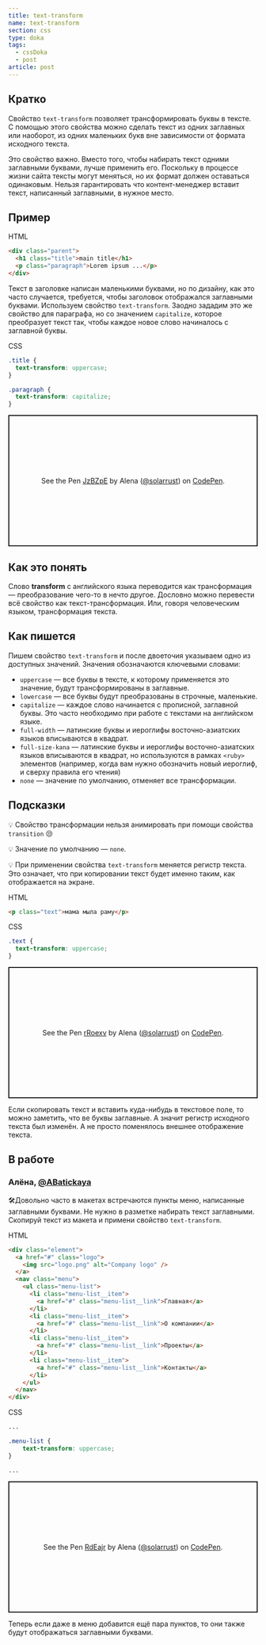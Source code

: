 ```yaml
---
title: text-transform
name: text-transform
section: css
type: doka
tags:
  - cssDoka
  - post
article: post
---
```


## Кратко

Свойство `text-transform` позволяет трансформировать буквы в тексте. С помощью этого свойства можно сделать текст из одних заглавных или наоборот, из одних маленьких букв вне зависимости от формата исходного текста.

Это свойство важно. Вместо того, чтобы набирать текст одними заглавными буквами, лучше применить его. Поскольку в процессе жизни сайта тексты могут меняться, но их формат должен оставаться одинаковым. Нельзя гарантировать что контент-менеджер вставит текст, написанный заглавными, в нужное место.

## Пример

HTML

```html
<div class="parent">
  <h1 class="title">main title</h1>
  <p class="paragraph">Lorem ipsum ...</p>
</div>
```

Текст в заголовке написан маленькими буквами, но по дизайну, как это часто случается, требуется, чтобы заголовок отображался заглавными буквами. Используем свойство `text-transform`. Заодно зададим это же свойство для параграфа, но со значением `capitalize`, которое преобразует текст так, чтобы каждое новое слово начиналось с заглавной буквы.

CSS

```css
.title {
  text-transform: uppercase;
}

.paragraph {
  text-transform: capitalize;
}
```

<p class="codepen" data-height="265" data-theme-id="light" data-default-tab="html,result" data-user="solarrust" data-slug-hash="JzBZpE" style="height: 265px; box-sizing: border-box; display: flex; align-items: center; justify-content: center; border: 2px solid; margin: 1em 0; padding: 1em;" data-pen-title="JzBZpE">
  <span>See the Pen <a href="https://codepen.io/solarrust/pen/JzBZpE">
  JzBZpE</a> by Alena (<a href="https://codepen.io/solarrust">@solarrust</a>)
  on <a href="https://codepen.io">CodePen</a>.</span>
</p>

## Как это понять

Слово **transform** с английского языка переводится как трансформация — преобразование чего-то в нечто другое. Дословно можно перевести всё свойство как текст-трансформация. Или, говоря человеческим языком, трансформация текста.

## Как пишется

Пишем свойство `text-transform` и после двоеточия указываем одно из доступных значений. Значения обозначаются ключевыми словами:

- `uppercase` — все буквы в тексте, к которому применяется это значение, будут трансформированы в заглавные.
- `lowercase` — все буквы будут преобразованы в строчные, маленькие.
- `capitalize` — каждое слово начинается с прописной, заглавной буквы. Это часто необходимо при работе с текстами на английском языке.
- `full-width` — латинские буквы и иероглифы восточно-азиатских языков вписываются в квадрат.
- `full-size-kana` — латинские буквы и иероглифы восточно-азиатских языков вписываются в квадрат, но используются в рамках `<ruby>` элементов (например, когда вам нужно обозначить новый иероглиф, и сверху правила его чтения)
- `none` — значение по умолчанию, отменяет все трансформации.

## Подсказки

💡 Свойство трансформации нельзя анимировать при помощи свойства `transition` 😒

💡 Значение по умолчанию — `none`.

💡 При применении свойства `text-transform` меняется регистр текста. Это означает, что при копировании текст будет именно таким, как отображается на экране.

HTML

```html
<p class="text">мама мыла раму</p>
```

CSS

```css
.text {
  text-transform: uppercase;
}
```

<p class="codepen" data-height="265" data-theme-id="light" data-default-tab="css,result" data-user="solarrust" data-slug-hash="rRoexv" style="height: 265px; box-sizing: border-box; display: flex; align-items: center; justify-content: center; border: 2px solid; margin: 1em 0; padding: 1em;" data-pen-title="rRoexv">
  <span>See the Pen <a href="https://codepen.io/solarrust/pen/rRoexv">
  rRoexv</a> by Alena (<a href="https://codepen.io/solarrust">@solarrust</a>)
  on <a href="https://codepen.io">CodePen</a>.</span>
</p>

Если скопировать текст и вставить куда-нибудь в текстовое поле, то можно заметить, что ве буквы заглавные. А значит регистр исходного текста был изменён. А не просто поменялось внешнее отображение текста.

## В работе

<h3>Алёна, <a href="https://twitter.com/ABatickaya" target="_blank" rel="nofollow noopener noreferrer" class="twitter">@ABatickaya</a></h3>

🛠Довольно часто в макетах встречаются пункты меню, написанные заглавными буквами. Не нужно в разметке набирать текст заглавными. Скопируй текст из макета и примени свойство `text-transform`.

HTML

```html
<div class="element">
  <a href="#" class="logo">
    <img src="logo.png" alt="Company logo" />
  </a>
  <nav class="menu">
    <ul class="menu-list">
      <li class="menu-list__item">
        <a href="#" class="menu-list__link">Главная</a>
      </li>
      <li class="menu-list__item">
        <a href="#" class="menu-list__link">О компании</a>
      </li>
      <li class="menu-list__item">
        <a href="#" class="menu-list__link">Проекты</a>
      </li>
      <li class="menu-list__item">
        <a href="#" class="menu-list__link">Контакты</a>
      </li>
    </ul>
  </nav>
</div>
```

CSS

```css
...

.menu-list {
	text-transform: uppercase;
}

...
```

<p class="codepen" data-height="265" data-theme-id="light" data-default-tab="html,result" data-user="solarrust" data-slug-hash="RdEajr" style="height: 265px; box-sizing: border-box; display: flex; align-items: center; justify-content: center; border: 2px solid; margin: 1em 0; padding: 1em;" data-pen-title="RdEajr">
  <span>See the Pen <a href="https://codepen.io/solarrust/pen/RdEajr">
  RdEajr</a> by Alena (<a href="https://codepen.io/solarrust">@solarrust</a>)
  on <a href="https://codepen.io">CodePen</a>.</span>
</p>
<script async src="https://static.codepen.io/assets/embed/ei.js"></script>

Теперь если даже в меню добавится ещё пара пунктов, то они также будут отображаться заглавными буквами.
